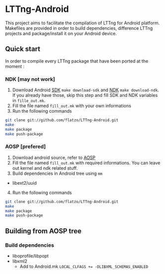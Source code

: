 LTTng-Android
=============

This project aims to facilitate the compilation of LTTng for Android platform. 
Makefiles are provided in order to build dependencies, difference LTTng projects 
and package/install it on your Android device.

Quick start
-----------

In order to compile every LTTng package that have been ported at the moment : 

### NDK [may not work]
1. Download Android [SDK](http://developer.android.com/sdk/index.html) ``make download-sdk`` and [NDK](http://developer.android.com/tools/sdk/ndk/index.html) ``make download-ndk``. If you already have those, skip this step and fill SDK and NDK variables in ``fille_out.mk``. 
2. Fill the file named ``fill_out.mk`` with your own informations
3. Run the following commands

```bash
git clone git://github.com/flatzo/LTTng-Android.git
make            
make package
make push-package
```
 
### AOSP [prefered]
1. Download android source, refer to [AOSP](https://source.android.com/source/initializing.html)
2. Fill the file named ``fill_out.mk`` with required informations. You can leave out kernel and ndk related stuff.
3. Build dependencies in Android tree using ``mm``
 * libext2/uuid
4. Run the following commands

```bash
git clone git://github.com/flatzo/LTTng-Android.git
make            
make package
make push-package
```


Building from AOSP tree
-----------------------

### Build dependencies

* liboprofile/libpopt
* libxml2
  * Add to Android.mk ``LOCAL_CLFAGS += -DLIBXML_SCHEMAS_ENABLED``
